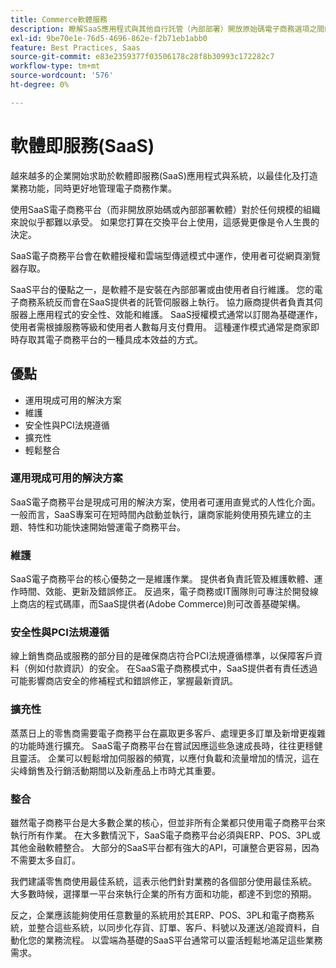 ```yaml
---
title: Commerce軟體服務
description: 瞭解SaaS應用程式與其他自行託管（內部部署）開放原始碼電子商務選項之間的主要差異。
exl-id: 9be70e1e-76d5-4696-862e-f2b71eb1abb0
feature: Best Practices, Saas
source-git-commit: e83e2359377f03506178c28f8b30993c172282c7
workflow-type: tm+mt
source-wordcount: '576'
ht-degree: 0%

---
```


# 軟體即服務(SaaS)

越來越多的企業開始求助於軟體即服務(SaaS)應用程式與系統，以最佳化及打造業務功能，同時更好地管理電子商務作業。

使用SaaS電子商務平台（而非開放原始碼或內部部署軟體）對於任何規模的組織來說似乎都難以承受。 如果您打算在交換平台上使用，這感覺更像是令人生畏的決定。

SaaS電子商務平台會在軟體授權和雲端型傳遞模式中運作，使用者可從網頁瀏覽器存取。

SaaS平台的優點之一，是軟體不是安裝在內部部署或由使用者自行維護。 您的電子商務系統反而會在SaaS提供者的託管伺服器上執行。 協力廠商提供者負責其伺服器上應用程式的安全性、效能和維護。 SaaS授權模式通常以訂閱為基礎運作，使用者需根據服務等級和使用者人數每月支付費用。 這種運作模式通常是商家即時存取其電子商務平台的一種具成本效益的方式。

## 優點

- 運用現成可用的解決方案
- 維護
- 安全性與PCI法規遵循
- 擴充性
- 輕鬆整合

### 運用現成可用的解決方案

SaaS電子商務平台是現成可用的解決方案，使用者可運用直覺式的人性化介面。 一般而言，SaaS專案可在短時間內啟動並執行，讓商家能夠使用預先建立的主題、特性和功能快速開始營運電子商務平台。

### 維護

SaaS電子商務平台的核心優勢之一是維護作業。 提供者負責託管及維護軟體、運作時間、效能、更新及錯誤修正。 反過來，電子商務或IT團隊則可專注於開發線上商店的程式碼庫，而SaaS提供者(Adobe Commerce)則可改善基礎架構。

### 安全性與PCI法規遵循

線上銷售商品或服務的部分目的是確保商店符合PCI法規遵循標準，以保障客戶資料（例如付款資訊）的安全。 在SaaS電子商務模式中，SaaS提供者有責任透過可能影響商店安全的修補程式和錯誤修正，掌握最新資訊。

### 擴充性

蒸蒸日上的零售商需要電子商務平台在贏取更多客戶、處理更多訂單及新增更複雜的功能時進行擴充。 SaaS電子商務平台在嘗試因應這些急速成長時，往往更穩健且靈活。 企業可以輕鬆增加伺服器的頻寬，以應付負載和流量增加的情況，這在尖峰銷售及行銷活動期間以及新產品上市時尤其重要。

### 整合

雖然電子商務平台是大多數企業的核心，但並非所有企業都只使用電子商務平台來執行所有作業。 在大多數情況下，SaaS電子商務平台必須與ERP、POS、3PL或其他金融軟體整合。 大部分的SaaS平台都有強大的API，可讓整合更容易，因為不需要太多自訂。

我們建議零售商使用最佳系統，這表示他們針對業務的各個部分使用最佳系統。 大多數時候，選擇單一平台來執行企業的所有方面和功能，都達不到您的預期。

反之，企業應該能夠使用任意數量的系統用於其ERP、POS、3PL和電子商務系統，並整合這些系統，以同步化存貨、訂單、客戶、料號以及運送/追蹤資料，自動化您的業務流程。 以雲端為基礎的SaaS平台通常可以靈活輕鬆地滿足這些業務需求。
